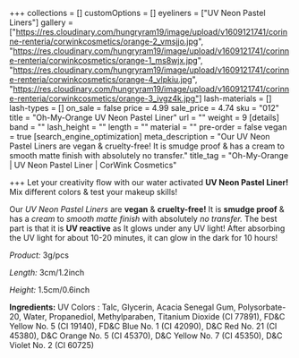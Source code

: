+++
collections = []
customOptions = []
eyeliners = ["UV Neon Pastel Liners"]
gallery = ["https://res.cloudinary.com/hungryram19/image/upload/v1609121741/corinne-renteria/corwinkcosmetics/orange-2_vmsjjo.jpg", "https://res.cloudinary.com/hungryram19/image/upload/v1609121741/corinne-renteria/corwinkcosmetics/orange-1_ms8wjx.jpg", "https://res.cloudinary.com/hungryram19/image/upload/v1609121741/corinne-renteria/corwinkcosmetics/orange-4_vlpkiu.jpg", "https://res.cloudinary.com/hungryram19/image/upload/v1609121741/corinne-renteria/corwinkcosmetics/orange-3_ivgz4k.jpg"]
lash-materials = []
lash-types = []
on_sale = false
price = 4.99
sale_price = 4.74
sku = "012"
title = "Oh-My-Orange UV Neon Pastel Liner"
url = ""
weight = 9
[details]
band = ""
lash_height = ""
length = ""
material = ""
pre-order = false
vegan = true
[search_engine_optimization]
meta_description = "Our UV Neon Pastel Liners are vegan & cruelty-free! It is smudge proof & has a cream to smooth matte finish with absolutely no transfer."
title_tag = "Oh-My-Orange | UV Neon Pastel Liner | CorWink Cosmetics"

+++
Let your creativity flow with our water activated **UV Neon Pastel Liner!** Mix different colors & test your makeup skills!

Our _UV Neon Pastel Liners_ are **vegan** & **cruelty-free!** It is **smudge proof** & has a _cream_ to _smooth matte finish_ with absolutely _no transfer._ The best part is that it is **UV reactive** as It glows under any UV light! After absorbing the UV light for about 10-20 minutes, it can glow in the dark for 10 hours!

_Product:_ 3g/pcs

_Length:_ 3cm/1.2inch

_Height:_ 1.5cm/0.6inch

**Ingredients:** UV Colors : Talc, Glycerin, Acacia Senegal Gum, Polysorbate-20, Water, Propanediol, Methylparaben, Titanium Dioxide (CI 77891), FD&C Yellow No. 5 (CI 19140), FD&C Blue No. 1 (CI 42090), D&C Red No. 21 (CI 45380), D&C Orange No. 5 (CI 45370), D&C Yellow No. 7 (CI 45350), D&C Violet No. 2 (CI 60725)